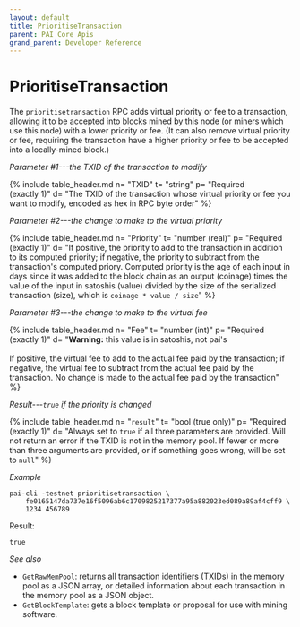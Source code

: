 ```yaml
---
layout: default
title: PrioritiseTransaction
parent: PAI Core Apis
grand_parent: Developer Reference
---
```


PrioritiseTransaction
=======================

The `prioritisetransaction` RPC adds virtual priority or fee to a transaction, allowing it to be accepted into blocks mined by this node (or miners which use this node) with a lower priority or fee. (It can also remove virtual priority or fee, requiring the transaction have a higher priority or fee to be accepted into a locally-mined block.)

*Parameter #1---the TXID of the transaction to modify*

{% include table_header.md
  n= "TXID"
  t= "string"
  p= "Required<br>(exactly 1)"
  d= "The TXID of the transaction whose virtual priority or fee you want to modify, encoded as hex in RPC byte order"
%}

*Parameter #2---the change to make to the virtual priority*

{% include table_header.md
  n= "Priority"
  t= "number (real)"
  p= "Required<br>(exactly 1)"
  d= "If positive, the priority to add to the transaction in addition to its computed priority; if negative, the priority to subtract from the transaction's computed priory.  Computed priority is the age of each input in days since it was added to the block chain as an output (coinage) times the value of the input in satoshis (value) divided by the size of the serialized transaction (size), which is `coinage * value / size`"
%}

*Parameter #3---the change to make to the virtual fee*

{% include table_header.md
  n= "Fee"
  t= "number (int)"
  p= "Required<br>(exactly 1)"
  d= "**Warning:** this value is in satoshis, not pai's<br><br>If positive, the virtual fee to add to the actual fee paid by the transaction; if negative, the virtual fee to subtract from the actual fee paid by the transaction.  No change is made to the actual fee paid by the transaction"
%}

*Result---`true` if the priority is changed*

{% include table_header.md
  n= "`result`"
  t= "bool (true only)"
  p= "Required<br>(exactly 1)"
  d= "Always set to `true` if all three parameters are provided.  Will not return an error if the TXID is not in the memory pool.  If fewer or more than three arguments are provided, or if something goes wrong, will be set to `null`"
%}

*Example*

```
pai-cli -testnet prioritisetransaction \
    fe0165147da737e16f5096ab6c1709825217377a95a882023ed089a89af4cff9 \
    1234 456789
```

Result:

```
true
```

*See also*

* `GetRawMemPool`: returns all transaction identifiers (TXIDs) in the memory pool as a JSON array, or detailed information about each transaction in the memory pool as a JSON object.
* `GetBlockTemplate`: gets a block template or proposal for use with mining software.
